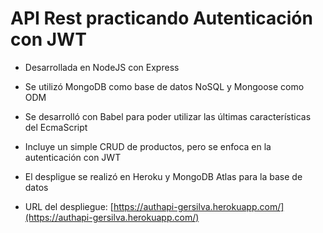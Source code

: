 # API Rest practicando Autenticación con JWT

- Desarrollada en NodeJS con Express

- Se utilizó MongoDB como base de datos NoSQL y Mongoose como ODM

- Se desarrolló con Babel para poder utilizar las últimas características del EcmaScript

- Incluye un simple CRUD de productos, pero se enfoca en la autenticación con JWT

- El despligue se realizó en Heroku y MongoDB Atlas para la base de datos

- URL del despliegue: [https://authapi-gersilva.herokuapp.com/](https://authapi-gersilva.herokuapp.com/)

